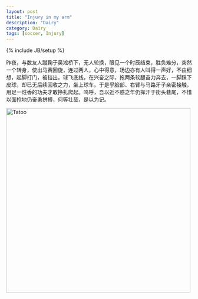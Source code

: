 ```yaml
---
layout: post
title: "Injury in my arm"
description: "Dairy"
category: Dairy
tags: [soccer, Injury]
---
```

{% include JB/setup %}

昨夜，与数友人蹴鞠于吴淞桥下，无人轮换，眼见一个时辰结束，胜负难分，突然一个转身，使出马赛回旋，连过两人，心中得意，场边亦有人叫得一声好，不由细想，起脚打门，被挡出。球飞底线，在兴奋之际，拖两条软腿奋力奔去，一脚踩下皮球，却已无后续回收之力，坐上球车。于是乎脸部、右臂与马路牙子亲密接触，用足一炷香的功夫才敢挣扎爬起。呜呼，吾以近不惑之年仍挥汗于街头巷尾，不惜以面抢地仍奋勇拼搏，何等壮哉，是以为记。

<a href="http://photo.weibo.com/1689881354/wbphotos/large/mid/3580903459049020/pid/64b98b0ajw1e4xi6xkkr1j20h00h0wgm" title="Tatoo"><img src="http://ww3.sinaimg.cn/mw690/64b98b0ajw1e4xi6xkkr1j20h00h0wgm.jpg" width="500" height="500" alt="Tatoo"></a>
